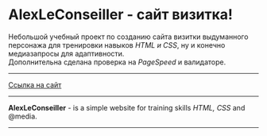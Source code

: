 # AlexLeConseiller - сайт визитка!
Небольшой учебный проект по созданию сайта визитки выдуманного персонажа для тренировки навыков *HTML и CSS*, ну и конечно медиазапросы для адаптивности.<br>
Дополнительна сделана проверка на *PageSpeed* и валидаторе.
***
[Ссылка на сайт](https://golovanovalex.github.io/AlexLeConseiller/)
***
**AlexLeConseiller** - is a simple website for training skills *HTML, CSS* and @media.
***

